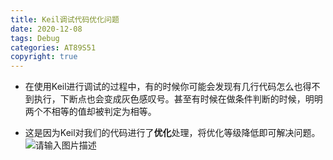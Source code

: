 ```yaml
---
title: Keil调试代码优化问题
date: 2020-12-08
tags: Debug
categories: AT89S51
copyright: true
---
```


- 在使用Keil进行调试的过程中，有的时候你可能会发现有几行代码怎么也得不到执行，下断点也会变成灰色感叹号。甚至有时候在做条件判断的时候，明明两个不相等的值却被判定为相等。
- 这是因为Keil对我们的代码进行了**优化**处理，将优化等级降低即可解决问题。![请输入图片描述][1]

  [1]: https://www.lingzhicheng.cn/usr/file/picture/Keil/Keil_optimism.png
  